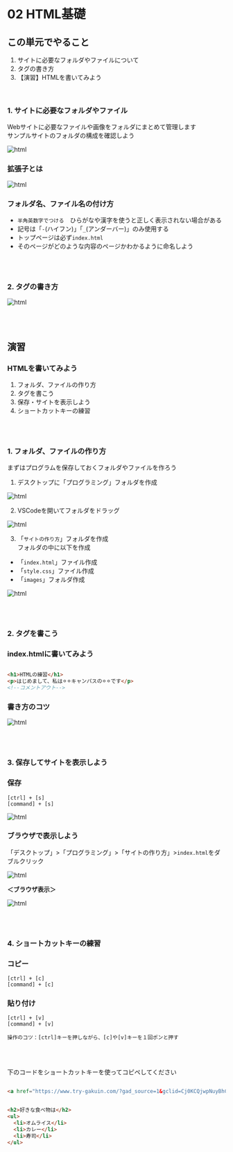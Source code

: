 # **02 HTML基礎**

## **この単元でやること**

1. サイトに必要なフォルダやファイルについて
2. タグの書き方
3. 【演習】HTMLを書いてみよう

<br>

### **1. サイトに必要なフォルダやファイル**

Webサイトに必要なファイルや画像をフォルダにまとめて管理します  
サンプルサイトのフォルダの構成を確認しよう

![html](img/02_img01.png)

### **拡張子とは**
![html](img/02_img04.png)

### **フォルダ名、ファイル名の付け方**

- `半角英数字でつける`　ひらがなや漢字を使うと正しく表示されない場合がある  
- 記号は「`-`(ハイフン)」「`_`(アンダーバー)」のみ使用する  
- トップページは必ず`index.html`  
- そのページがどのような内容のページかわかるように命名しよう  

<br><br>

### **2. タグの書き方**

![html](img/02_img05.png)


<br><br>

## **演習**

### **HTMLを書いてみよう**

1. フォルダ、ファイルの作り方
2. タグを書こう
3. 保存・サイトを表示しよう
4. ショートカットキーの練習

<br><br>

### **1. フォルダ、ファイルの作り方**

まずはプログラムを保存しておくフォルダやファイルを作ろう

1. デスクトップに「プログラミング」フォルダを作成

![html](img/02_img02.png)

2. VSCodeを開いてフォルダをドラッグ
   
![html](img/02_img03.png)

3. 「`サイトの作り方`」フォルダを作成  
   フォルダの中に以下を作成  

- 「`index.html`」ファイル作成
- 「`style.css`」ファイル作成
- 「`images`」フォルダ作成


![html](img/02_img08.png)

<br><br>

### **2. タグを書こう**

### **index.htmlに書いてみよう**
```html

<h1>HTMLの練習</h1>
<p>はじめまして、私は⚪︎⚪︎キャンパスの⚪︎⚪︎です</p>
<!--コメントアウト-->

```
### **書き方のコツ**
![html](img/02_img06.png)



<br><br>

### **3. 保存してサイトを表示しよう**

### **保存**  

  `[ctrl] + [s]`  
  `[command] + [s]`
  
![html](img/02_img07.png)

### **ブラウザで表示しよう**

「デスクトップ」>「プログラミング」>「サイトの作り方」>`index.html`をダブルクリック  

![html](img/02_img09.png)

**＜ブラウザ表示＞**  

![html](img/02_img10.png)

<br><br>

### **4. ショートカットキーの練習**

### **コピー**  

`[ctrl] + [c]`  
`[command] + [c]`

### **貼り付け** 

`[ctrl] + [v]`  
`[command] + [v]`

`操作のコツ：[ctrl]キーを押しながら、[c]や[v]キーを１回ポンと押す`

<br><br>

下のコードをショートカットキーを使ってコピペしてください  

```html

<a href="https://www.try-gakuin.com/?gad_source=1&gclid=Cj0KCQjwpNuyBhCuARIsANJqL9N-asIglRM1zJWPxCz6tHcQlg753SLNT_kFCrpCjr73cJ_ClfOg4C8aAgzEEALw_wcB">トライ式高等学院</a>

```

```html

<h2>好きな食べ物は</h2>
<ul>
  <li>オムライス</li>
  <li>カレー</li>
  <li>寿司</li>
</ul>

```

<br><br>
